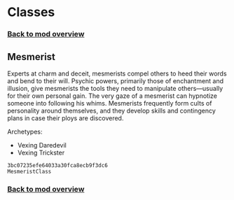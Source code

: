 # Classes

### [Back to mod overview](./README.md)

## Mesmerist

Experts at charm and deceit, mesmerists compel others to heed their words and bend to their will. Psychic powers, primarily those of enchantment and illusion, give mesmerists the tools they need to manipulate others—usually for their own personal gain. The very gaze of a mesmerist can hypnotize someone into following his whims. Mesmerists frequently form cults of personality around themselves, and they develop skills and contingency plans in case their ploys are discovered.

Archetypes:  
 - Vexing Daredevil
 - Vexing Trickster

`3bc07235efe64033a30fca8ecb9f3dc6`  
`MesmeristClass`  


### [Back to mod overview](./README.md)
